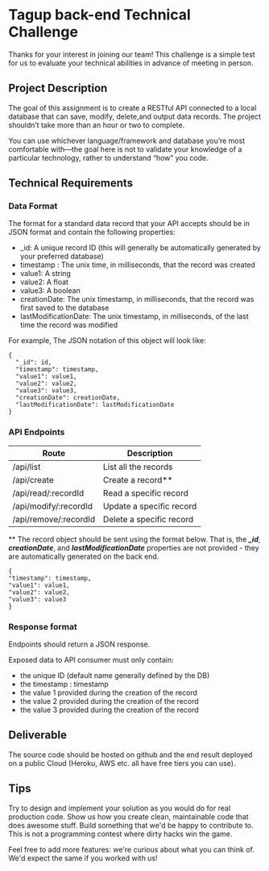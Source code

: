 # Tagup back-end Technical Challenge

Thanks for your interest in joining our team! This challenge is a simple test for us to evaluate your technical abilities in advance of meeting in person.

## Project Description

The goal of this assignment is to create a RESTful API connected to a local database that can save, modify, delete,and output data records. The project shouldn’t take more than an hour or two to complete.

You can use whichever language/framework and database you’re most comfortable with—the goal here is not to validate your knowledge of a particular technology, rather to understand “how” you code.

## Technical Requirements

### Data Format

The format for a standard data record that your API accepts should be in JSON format and contain the following properties:
- _id: A unique record ID (this will generally be automatically generated by your preferred database)
- timestamp : The unix time, in milliseconds, that the record was created
- value1: A string
- value2: A float
- value3: A boolean
- creationDate: The unix timestamp, in milliseconds, that the record was first saved to the database
- lastModificationDate: The unix timestamp, in milliseconds, of the last time the record was modified

For example, The JSON notation of this object will look like:
```JS
{
  "_id": id,
  "timestamp": timestamp,
  "value1": value1,
  "value2": value2,
  "value3": value3,
  "creationDate": creationDate,
  "lastModificationDate": lastModificationDate
}
```

### API Endpoints

|Route                  |Description|
|--                     |--|
|/api/list              | List all the records|
|/api/create            | Create a record**|
|/api/read/:recordId    | Read a specific record|
|/api/modify/:recordId  | Update a specific record |
|/api/remove/:recordId  | Delete a specific record |

** The record object should be sent using the format below. That is, the ***_id***, ***creationDate***, and ***lastModificationDate*** properties are not provided - they are automatically generated on the back end.
```JS
{
"timestamp": timestamp,
"value1": value1,
"value2": value2,
"value3": value3
}
```

### Response format

Endpoints should return a JSON response.

Exposed data to API consumer must only contain:
- the unique ID (default name generally defined by the DB)
- the timestamp : timestamp
- the value 1 provided during the creation of the record
- the value 2 provided during the creation of the record
- the value 3 provided during the creation of the record

## Deliverable

The source code should be hosted on github and the end result deployed on a public Cloud (Heroku, AWS etc. all have free tiers you can use).


## Tips

Try to design and implement your solution as you would do for real production code. Show us how you create clean, maintainable code that does awesome stuff. Build something that we'd be happy to contribute to. This is not a programming contest where dirty hacks win the game.

Feel free to add more features: we're curious about what you can think of. We'd expect the same if you worked with us!

